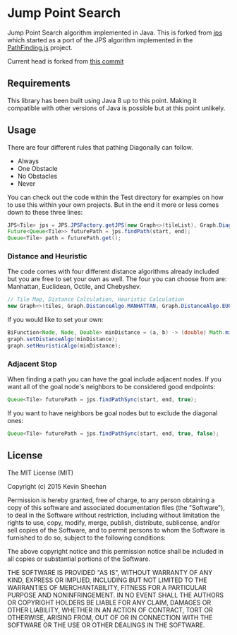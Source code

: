 

# Jump Point Search
Jump Point Search algorithm implemented in Java. This is forked from [jps](https://github.com/kevinsheehan/jps) which started as a port of the JPS algorithm implemented in the [PathFinding.js](https://github.com/qiao/PathFinding.js) project.

Current head is forked from [this commit](https://github.com/kevinsheehan/jps/commit/67c4664b71af5c72575cdbef1e64213d0c2a903f)

## Requirements
This library has been built using Java 8 up to this point. Making it compatible with other versions of Java is possible but at this point unlikely.

## Usage
There are four different rules that pathing Diagonally can follow.
- Always
- One Obstacle
- No Obstacles
- Never

You can check out the code within the Test directory for examples on how to use this within your own projects. But in the end it more or less comes down to these three lines:
```java
JPS<Tile> jps = JPS.JPSFactory.getJPS(new Graph<>(tileList), Graph.Diagonal.NO_OBSTACLES);
Future<Queue<Tile>> futurePath = jps.findPath(start, end);
Queue<Tile> path = futurePath.get();
```

### Distance and Heuristic
The code comes with four different distance algorithms already included but you are free to set your own as well.
The four you can choose from are: Manhattan, Euclidean, Octile, and Chebyshev.
```java
// Tile Map, Distance Calculation, Heuristic Calculation
new Graph<>(tiles, Graph.DistanceAlgo.MANHATTAN, Graph.DistanceAlgo.EUCLIDEAN);          
```

If you would like to set your own:
```java
BiFunction<Node, Node, Double> minDistance = (a, b) -> (double) Math.min(Math.abs(a.x - b.x), Math.abs(a.y - b.y));
graph.setDistanceAlgo(minDistance);
graph.setHeuristicAlgo(minDistance);
```

### Adjacent Stop
When finding a path you can have the goal include adjacent nodes. If you want all of the goal node's neighbors to be considered good endpoints:
```java
Queue<Tile> futurePath = jps.findPathSync(start, end, true);
```

If you want to have neighbors be goal nodes but to exclude the diagonal ones:
```java
Queue<Tile> futurePath = jps.findPathSync(start, end, true, false);
```

## License
The MIT License (MIT)

Copyright (c) 2015 Kevin Sheehan

Permission is hereby granted, free of charge, to any person obtaining a copy of this software and associated documentation files (the "Software"), to deal in the Software without restriction, including without limitation the rights to use, copy, modify, merge, publish, distribute, sublicense, and/or sell copies of the Software, and to permit persons to whom the Software is furnished to do so, subject to the following conditions:

The above copyright notice and this permission notice shall be included in all copies or substantial portions of the Software.

THE SOFTWARE IS PROVIDED "AS IS", WITHOUT WARRANTY OF ANY KIND, EXPRESS OR IMPLIED, INCLUDING BUT NOT LIMITED TO THE WARRANTIES OF MERCHANTABILITY, FITNESS FOR A PARTICULAR PURPOSE AND NONINFRINGEMENT. IN NO EVENT SHALL THE AUTHORS OR COPYRIGHT HOLDERS BE LIABLE FOR ANY CLAIM, DAMAGES OR OTHER LIABILITY, WHETHER IN AN ACTION OF CONTRACT, TORT OR OTHERWISE, ARISING FROM, OUT OF OR IN CONNECTION WITH THE SOFTWARE OR THE USE OR OTHER DEALINGS IN THE SOFTWARE. 
